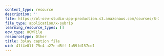 ```yaml
---
content_type: resource
description: ''
file: https://ol-ocw-studio-app-production.s3.amazonaws.com/courses/8-333-statistical-mechanics-i-statistical-mechanics-of-particles-fall-2013/41f4e81f75c4a27ed5ff1a59fd157cd1_TDnfhpAZBqs.srt
file_type: application/x-subrip
learning_resource_types: []
ocw_type: OCWFile
resourcetype: Other
title: 3play caption file
uid: 41f4e81f-75c4-a27e-d5ff-1a59fd157cd1
---
```

